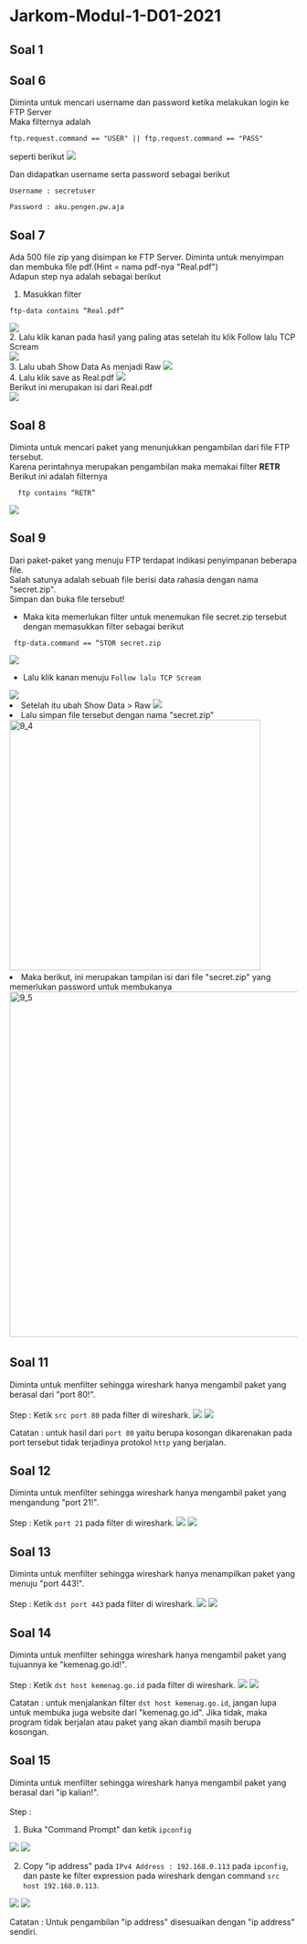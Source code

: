 # Jarkom-Modul-1-D01-2021

## Soal 1



## Soal 6
Diminta untuk mencari username dan password ketika melakukan login ke FTP Server <br>
Maka filternya adalah
```
ftp.request.command == "USER" || ftp.request.command == "PASS"
```
seperti berikut
<img src="Img/6_1.png">

Dan didapatkan username serta password sebagai berikut
```
Username : secretuser
```
```
Password : aku.pengen.pw.aja
```

## Soal 7
Ada 500 file zip yang disimpan ke FTP Server. Diminta untuk menyimpan dan membuka file pdf.(Hint = nama pdf-nya "Real.pdf") <br>
Adapun step nya adalah sebagai berikut <br>
1. Masukkan filter 
```
ftp-data contains “Real.pdf”
```
<img src="Img/7_1.png">

<br>
2. Lalu klik kanan pada hasil yang paling atas setelah itu klik Follow lalu TCP Scream <br>
<img src="Img/7_2.png">
<br>
3. Lalu ubah Show Data As menjadi Raw
<img src="Img/7_3.png">
<br>
4. Lalu klik save as Real.pdf
<img src="Img/7_4.png">
<br>
Berikut ini merupakan isi dari Real.pdf<br>
<img src="Img/7_5.png">


## Soal 8
Diminta untuk mencari paket yang menunjukkan pengambilan dari file FTP tersebut. <br>
Karena perintahnya merupakan pengambilan maka memakai filter **RETR** <br>
Berikut ini adalah filternya
```
  ftp contains “RETR”
```
<img src="Img/8.png">

## Soal 9
Dari paket-paket yang menuju FTP terdapat indikasi penyimpanan beberapa file. <br>
Salah satunya adalah sebuah file berisi data rahasia dengan nama "secret.zip". <br>
Simpan dan buka file tersebut!

 - Maka kita memerlukan filter untuk menemukan file secret.zip tersebut dengan memasukkan filter sebagai berikut
```
 ftp-data.command == “STOR secret.zip
```
<img src="Img/9_1.png">

  - Lalu klik kanan menuju `Follow lalu TCP Scream`
 <img src="Img/9_2.png"> 
   <li>Setelah itu ubah Show Data > Raw
  <img src="Img/9_3.png"> 
   </li>
   <li>Lalu simpan file tersebut dengan nama "secret.zip" <br>
    <img width="439" alt="9_4" src="https://user-images.githubusercontent.com/73489643/134729811-f47e1b48-0176-40e5-83a3-5fb30ddf8681.png">
  </li>
    <li> Maka berikut, ini merupakan tampilan isi dari file "secret.zip" yang memerlukan password untuk membukanya <br>
 <img width="605" alt="9_5" src="https://user-images.githubusercontent.com/73489643/134730508-b533295f-4235-4347-9d0c-a0017f09ace3.png">

  </li>

  
## Soal 11
Diminta untuk menfilter sehingga wireshark hanya mengambil paket yang berasal dari "port 80!".<br><br>
Step : Ketik `src port 80` pada filter di wireshark.
<img src="Img/11_1.PNG">
<img src="Img/11_2.PNG">

Catatan : untuk hasil dari `port 80` yaitu berupa kosongan dikarenakan pada port tersebut tidak terjadinya protokol `http` yang berjalan.

## Soal 12
Diminta untuk menfilter sehingga wireshark hanya mengambil paket yang mengandung "port 21!".<br><br>
Step : Ketik `port 21` pada filter di wireshark.
<img src="Img/12_1.PNG">
<img src="Img/12_2.PNG">

## Soal 13
Diminta untuk menfilter sehingga wireshark hanya menampilkan paket yang menuju "port 443!".<br><br>
Step : Ketik `dst port 443` pada filter di wireshark.
<img src="Img/13_1.PNG">
<img src="Img/13_2.PNG">

## Soal 14
Diminta untuk menfilter sehingga wireshark hanya mengambil paket yang tujuannya ke "kemenag.go.id!".<br><br>
Step : Ketik `dst host kemenag.go.id` pada filter di wireshark.
<img src="Img/14_1.PNG">
<img src="Img/14_2.PNG">

Catatan : untuk menjalankan filter `dst host kemenag.go.id`, jangan lupa untuk membuka juga website dari "kemenag.go.id". Jika tidak,
maka program tidak berjalan atau paket yang akan diambil masih berupa kosongan.

## Soal 15
Diminta untuk menfilter sehingga wireshark hanya mengambil paket yang berasal dari "ip kalian!".<br><br>
Step :
1. Buka "Command Prompt" dan ketik `ipconfig`
<img src="Img/15_1.PNG">
<img src="Img/15_2.PNG">

2. Copy "ip address" pada `IPv4 Address : 192.168.0.113` pada `ipconfig`, dan paste ke filter expression pada wireshark dengan command `src host 192.168.0.113`.
<img src="Img/15_3.PNG">
<img src="Img/15_4.PNG">

Catatan : Untuk pengambilan "ip address" disesuaikan dengan "ip address" sendiri.
